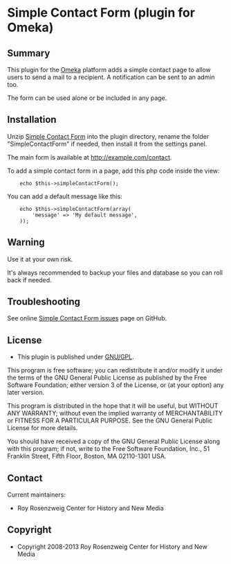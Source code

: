 Simple Contact Form (plugin for Omeka)
======================================


Summary
-------

This plugin for the [Omeka] platform adds a simple contact page to allow users
to send a mail to a recipient. A notification can be sent to an admin too.

The form can be used alone or be included in any page.


Installation
------------

Unzip [Simple Contact Form] into the plugin directory, rename the folder
"SimpleContactForm" if needed, then install it from the settings panel.

The main form is available at http://example.com/contact.

To add a simple contact form in a page, add this php code inside the view:

```
    echo $this->simpleContactForm();
```

You can add a default message like this:

```
    echo $this->simpleContactForm(array(
        'message' => 'My default message',
    ));
```


Warning
-------

Use it at your own risk.

It's always recommended to backup your files and database so you can roll back
if needed.


Troubleshooting
---------------

See online [Simple Contact Form issues] page on GitHub.


License
-------

* This plugin is published under [GNU/GPL].

This program is free software; you can redistribute it and/or modify it under
the terms of the GNU General Public License as published by the Free Software
Foundation; either version 3 of the License, or (at your option) any later
version.

This program is distributed in the hope that it will be useful, but WITHOUT
ANY WARRANTY; without even the implied warranty of MERCHANTABILITY or FITNESS
FOR A PARTICULAR PURPOSE. See the GNU General Public License for more
details.

You should have received a copy of the GNU General Public License along with
this program; if not, write to the Free Software Foundation, Inc.,
51 Franklin Street, Fifth Floor, Boston, MA 02110-1301 USA.


Contact
-------

Current maintainers:

* Roy Rosenzweig Center for History and New Media


Copyright
---------

* Copyright 2008-2013 Roy Rosenzweig Center for History and New Media


[Omeka]: https://omeka.org
[Simple Contact Form]: https://github.com/Omeka/plugin-SimpleContactForm
[Simple Contact Form issues]: https://github.com/Omeka/plugin-SimpleContactForm/issues
[GNU/GPL]: https://www.gnu.org/licenses/gpl-3.0.html
